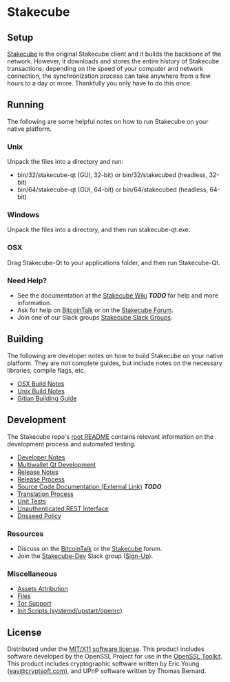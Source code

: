 Stakecube
=====================

Setup
---------------------
[Stakecube](http://stakecube.org/wallet) is the original Stakecube client and it builds the backbone of the network. However, it downloads and stores the entire history of Stakecube transactions; depending on the speed of your computer and network connection, the synchronization process can take anywhere from a few hours to a day or more. Thankfully you only have to do this once.

Running
---------------------
The following are some helpful notes on how to run Stakecube on your native platform.

### Unix

Unpack the files into a directory and run:

- bin/32/stakecube-qt (GUI, 32-bit) or bin/32/stakecubed (headless, 32-bit)
- bin/64/stakecube-qt (GUI, 64-bit) or bin/64/stakecubed (headless, 64-bit)

### Windows

Unpack the files into a directory, and then run stakecube-qt.exe.

### OSX

Drag Stakecube-Qt to your applications folder, and then run Stakecube-Qt.

### Need Help?

* See the documentation at the [Stakecube Wiki](https://en.bitcoin.it/wiki/Main_Page) ***TODO***
for help and more information.
* Ask for help on [BitcoinTalk](https://bitcointalk.org/index.php?topic=1262920.0) or on the [Stakecube Forum](http://forum.stakecube.org/).
* Join one of our Slack groups [Stakecube Slack Groups](https://stakecube.org/slack-logins/).

Building
---------------------
The following are developer notes on how to build Stakecube on your native platform. They are not complete guides, but include notes on the necessary libraries, compile flags, etc.

- [OSX Build Notes](build-osx.md)
- [Unix Build Notes](build-unix.md)
- [Gitian Building Guide](gitian-building.md)

Development
---------------------
The Stakecube repo's [root README](https://github.com/Stakecube-Project/Stakecube/blob/master/README.md) contains relevant information on the development process and automated testing.

- [Developer Notes](developer-notes.md)
- [Multiwallet Qt Development](multiwallet-qt.md)
- [Release Notes](release-notes.md)
- [Release Process](release-process.md)
- [Source Code Documentation (External Link)](https://dev.visucore.com/bitcoin/doxygen/) ***TODO***
- [Translation Process](translation_process.md)
- [Unit Tests](unit-tests.md)
- [Unauthenticated REST Interface](REST-interface.md)
- [Dnsseed Policy](dnsseed-policy.md)

### Resources

* Discuss on the [BitcoinTalk](https://bitcointalk.org/index.php?topic=1262920.0) or the [Stakecube](http://forum.stakecube.org/) forum.
* Join the [Stakecube-Dev](https://stakecube-dev.slack.com/) Slack group ([Sign-Up](https://stakecube-dev.herokuapp.com/)).

### Miscellaneous
- [Assets Attribution](assets-attribution.md)
- [Files](files.md)
- [Tor Support](tor.md)
- [Init Scripts (systemd/upstart/openrc)](init.md)

License
---------------------
Distributed under the [MIT/X11 software license](http://www.opensource.org/licenses/mit-license.php).
This product includes software developed by the OpenSSL Project for use in the [OpenSSL Toolkit](https://www.openssl.org/). This product includes
cryptographic software written by Eric Young ([eay@cryptsoft.com](mailto:eay@cryptsoft.com)), and UPnP software written by Thomas Bernard.
